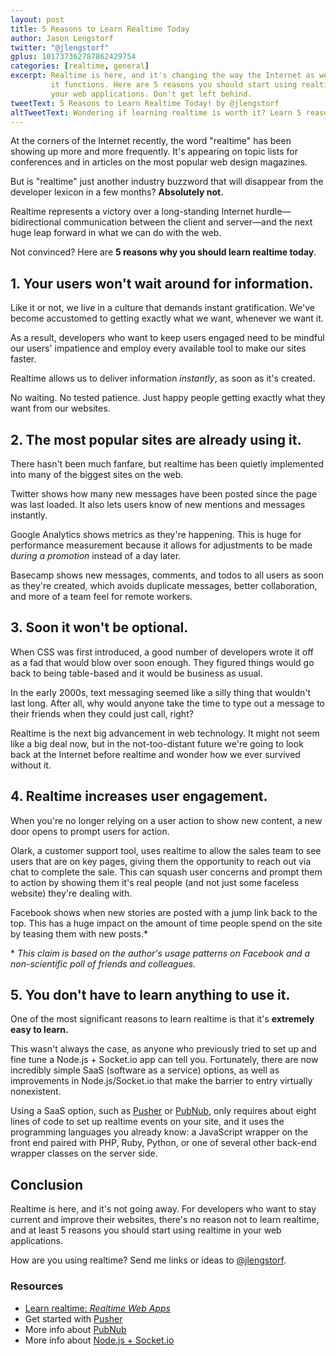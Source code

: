 ```yaml
---
layout: post
title: 5 Reasons to Learn Realtime Today
author: Jason Lengstorf
twitter: "@jlengstorf"
gplus: 101737362787862429754
categories: [realtime, general]
excerpt: Realtime is here, and it's changing the way the Internet as we know 
         it functions. Here are 5 reasons you should start using realtime in 
         your web applications. Don't get left behind.
tweetText: 5 Reasons to Learn Realtime Today! by @jlengstorf
altTweetText: Wondering if learning realtime is worth it? Learn 5 reasons why today! by @jlengstorf
---
```


At the corners of the Internet recently, the word "realtime" has been showing up more and more frequently. It's appearing on topic lists for conferences and in articles on the most popular web design magazines. 

But is "realtime" just another industry buzzword that will disappear from the developer lexicon in a few months? **Absolutely not.**

Realtime represents a victory over a long-standing Internet hurdle—bidirectional communication between the client and server—and the next huge leap forward in what we can do with the web. 

Not convinced? Here are **5 reasons why you should learn realtime today**.

## 1. Your users won't wait around for information. 

Like it or not, we live in a culture that demands instant gratification. We've become accustomed to getting exactly what we want, whenever we want it. 

As a result, developers who want to keep users engaged need to be mindful our users' impatience and employ every available tool to make our sites faster. 

Realtime allows us to deliver information *instantly*, as soon as it's created. 

No waiting. No tested patience. Just happy people getting exactly what they want from our websites. 

## 2. The most popular sites are already using it. 

There hasn't been much fanfare, but realtime has been quietly implemented into many of the biggest sites on the web. 

Twitter shows how many new messages have been posted since the page was last loaded. It also lets users know of new mentions and messages instantly. 

Google Analytics shows metrics as they're happening. This is huge for performance measurement because it allows for adjustments to be made _during a promotion_ instead of a day later. 

Basecamp shows new messages, comments, and todos to all users as soon as they're created, which avoids duplicate messages, better collaboration, and more of a team feel for remote workers. 

## 3. Soon it won't be optional. 

When CSS was first introduced, a good number of developers wrote it off as a fad that would blow over soon enough. They figured things would go back to being table-based and it would be business as usual. 

In the early 2000s, text messaging seemed like a silly thing that wouldn't last long. After all, why would anyone take the time to type out a message to their friends when they could just call, right?

Realtime is the next big advancement in web technology. It might not seem like a big deal now, but in the not-too-distant future we're going to look back at the Internet before realtime and wonder how we ever survived without it. 

## 4. Realtime increases user engagement. 

When you're no longer relying on a user action to show new content, a new door opens to prompt users for action. 

Olark, a customer support tool, uses realtime to allow the sales team to see users that are on key pages, giving them the opportunity to reach out via chat to complete the sale. This can squash user concerns and prompt them to action by showing them it's real people (and not just some faceless website) they're dealing with. 

Facebook shows when new stories are posted with a jump link back to the top. This has a huge impact on the amount of time people spend on the site by teasing them with new posts.\*

\* _This claim is based on the author's usage patterns on Facebook and a non-scientific poll of friends and colleagues._

## 5. You don't have to learn anything to use it.

One of the most significant reasons to learn realtime is that it's **extremely easy to learn.**

This wasn't always the case, as anyone who previously tried to set up and fine tune a Node.js + Socket.io app can tell you. Fortunately, there are now incredibly simple SaaS (software as a service) options, as well as improvements in Node.js/Socket.io that make the barrier to entry virtually nonexistent. 

Using a SaaS option, such as [Pusher][pusher] or [PubNub][pubnub], only requires about eight lines of code to set up realtime events on your site, and it uses the programming languages you already know: a JavaScript wrapper on the front end paired with PHP, Ruby, Python, or one of several other back-end wrapper classes on the server side.

## Conclusion

Realtime is here, and it's not going away. For developers who want to stay current and improve their websites, there's no reason not to learn realtime, and at least 5 reasons you should start using realtime in your web applications. 

How are you using realtime? Send me links or ideas to [@jlengstorf][twitter]. 

### Resources

* [Learn realtime: _Realtime Web Apps_][book]
* Get started with [Pusher][pusher]
* More info about [PubNub][pubnub]
* More info about [Node.js + Socket.io][node]

[pusher]: https://pusher.com
[pubnub]: http://pubnub.com
[twitter]: https://twitter.com/jlengstorf
[book]: http://amzn.to/15RKxF3
[node]: http://howtonode.org/websockets-socketio